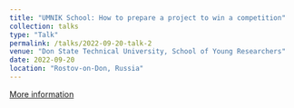 ```yaml
---
title: "UMNIK School: How to prepare a project to win a competition"
collection: talks
type: "Talk"
permalink: /talks/2022-09-20-talk-2
venue: "Don State Technical University, School of Young Researchers"
date: 2022-09-20
location: "Rostov-on-Don, Russia"
---
```


<a href="https://vk.com/wall-177388665_290"><i class="fas fa-fw fa-link zoom" aria-hidden="true"></i> More information </a>
